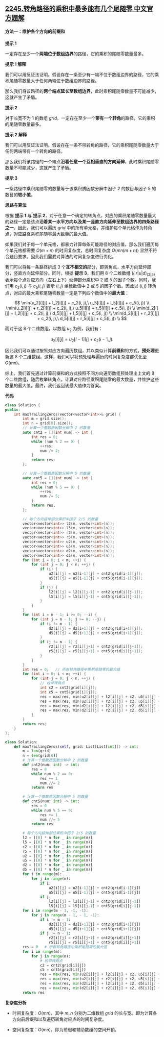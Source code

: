 ## [2245.转角路径的乘积中最多能有几个尾随零 中文官方题解](https://leetcode.cn/problems/maximum-trailing-zeros-in-a-cornered-path/solutions/100000/zhuan-jiao-lu-jing-de-cheng-ji-zhong-zui-ibdk)

#### 方法一：维护各个方向的前缀和

**提示 $1$**

一定存在至少一个**两端位于数组边界**的路径，它的乘积的尾随零数量最多。

**提示 $1$ 解释**

我们可以用反证法证明。假设存在一条至少有一端不位于数组边界的路径，它的乘积尾随零数量大于任何两端位于数组边界的路径。

那么我们将该路径的**两个端点延长至数组边界**，此时乘积尾随零数量不可能减少，这就产生了矛盾。

**提示 $2$**

对于长宽不为 $1$ 的数组 $\textit{grid}$，一定存在至少一个**带有一个转角**的路径，它的乘积的尾随零数量最多。

**提示 $2$ 解释**

我们可以用反证法证明。假设存在一条不带转角的路径，它的乘积尾随零数量大于任何两端带有一个转角的路径。

那么我们将该路径的一个端点**沿着任意一个互相垂直的方向延伸**，此时乘积尾随零数量不可能减少，这就产生了矛盾。

**提示 $3$**

一条路径中乘积尾随零的数量等于该乘积质因数分解中因子 $2$ 的数目与因子 $5$ 的数目的**较小值**。

**思路与算法**

根据 **提示 $1$** 与 **提示 $2$**，对于任意一个确定的转角点，对应的乘积尾随零数量最大的路径一定是该点**沿着某一水平方向以及某一竖直方向延伸至数组边界的四条路径之一**。因此，我们可以遍历 $\textit{grid}$ 中的所有单元格，并维护每个单元格作为转角点，对应路径乘积尾随零最大数量的最大值。

如果我们对于每一个单元格，都暴力计算每条可能路径的对应值，那么我们遍历每个单元格都需要 $O(m + n)$ 的时间复杂度，总时间复杂度 $O(mn(m + n))$ 显然不符合题目要求。因此我们需要对算法的时间复杂度进行优化。

我们可以将每一条路径拆成 $3$ 个**互不相交的**部分，即转角点，水平方向延伸部分，竖直方向延伸部分。同时，根据 **提示 $3$**，我们用 $8$ 个二维数组 ${(l|r|u|d)}_{(2|5)}$ 表示每个点对应方向（左右上下）延伸部分乘积中 $2$ 或 $5$ 的因子个数。同时，我们用 $c_2(i, j)$ 与 $c_5(i, j)$ 表示 $(i, j)$ 坐标数值中 $2$ 或 $5$ 的因子个数。因此以 $(i, j)$ 转角点，对应的最大乘积尾随零数量一定是下列四个数值中的**最大值**：

$$
\min(u_2[i][j] + l_2[i][j] + c_2(i, j),\ u_5[i][j] + l_5[i][j] + c_5(i, j)) \\
\min(u_2[i][j] + r_2[i][j] + c_2(i, j),\ u_5[i][j] + r_5[i][j] + c_5(i, j)) \\
\min(d_2[i][j] + l_2[i][j] + c_2(i, j),\ d_5[i][j] + l_5[i][j] + c_5(i, j)) \\
\min(d_2[i][j] + r_2[i][j] + c_2(i, j),\ d_5[i][j] + r_5[i][j] + c_5(i, j)) \\
$$

而对于这 $8$ 个二维数组，以数组 $u_2$ 为例，我们有：

$$
u_2[i][j] = u_2[i-1][j] + c_2(i - 1, j).
$$

因此我们可以通过按照对应方向遍历数组，并以类似计算**前缀和**的方式，**预处理**更新这 $8$ 个二维数组。这样，我们可以将预处理与遍历的时间复杂度都优化至 $O(mn)$。

综上，我们首先通过计算前缀和的方式按照不同方向遍历数组预处理出上文的 $8$ 个二维数组，随后枚举转角点，计算对应路径乘积尾随零的最大数量，并维护这些数量的最大值。最终，我们返回该最大值作为答案。

**代码**

```C++ [sol1-C++]
class Solution {
public:
    int maxTrailingZeros(vector<vector<int>>& grid) {
        int m = grid.size();
        int n = grid[0].size();
        // 计算一个整数质因数分解中 2 的数量
        auto cnt2 = [](int num) -> int {
            int res = 0;
            while (num % 2 == 0) {
                ++res;
                num /= 2;
            }
            return res;
        };
        
        // 计算一个整数质因数分解中 5 的数量
        auto cnt5 = [](int num) -> int {
            int res = 0;
            while (num % 5 == 0) {
                ++res;
                num /= 5;
            }
            return res;
        };
        
        // 每个方向延伸部分乘积中因子 2/5 的数量
        vector<vector<int>> l2(m, vector<int>(n));
        vector<vector<int>> l5(m, vector<int>(n));
        vector<vector<int>> r2(m, vector<int>(n));
        vector<vector<int>> r5(m, vector<int>(n));
        vector<vector<int>> u2(m, vector<int>(n));
        vector<vector<int>> u5(m, vector<int>(n));
        vector<vector<int>> d2(m, vector<int>(n));
        vector<vector<int>> d5(m, vector<int>(n));
        for (int i = 0; i < m; ++i) {
            for (int j = 0; j < n; ++j) {
                if (i) {
                    u2[i][j] = u2[i-1][j] + cnt2(grid[i-1][j]);
                    u5[i][j] = u5[i-1][j] + cnt5(grid[i-1][j]);
                }
                if (j) {
                    l2[i][j] = l2[i][j-1] + cnt2(grid[i][j-1]);
                    l5[i][j] = l5[i][j-1] + cnt5(grid[i][j-1]);
                }
            }
        }
        for (int i = m - 1; i >= 0; --i) {
            for (int j = n - 1; j >= 0; --j) {
                if (i != m - 1) {
                    d2[i][j] = d2[i+1][j] + cnt2(grid[i+1][j]);
                    d5[i][j] = d5[i+1][j] + cnt5(grid[i+1][j]);
                }
                if (j != n - 1) {
                    r2[i][j] = r2[i][j+1] + cnt2(grid[i][j+1]);
                    r5[i][j] = r5[i][j+1] + cnt5(grid[i][j+1]);
                }
            }
        }
        int res = 0;   // 所有转角路径中乘积尾随零的最大值
        for (int i = 0; i < m; ++i) {
            for (int j = 0; j < n; ++j) {
                // 枚举转角点
                int c2 = cnt2(grid[i][j]);
                int c5 = cnt5(grid[i][j]);
                res = max(res, min(u2[i][j] + l2[i][j] + c2, u5[i][j] + l5[i][j] + c5));
                res = max(res, min(u2[i][j] + r2[i][j] + c2, u5[i][j] + r5[i][j] + c5));
                res = max(res, min(d2[i][j] + l2[i][j] + c2, d5[i][j] + l5[i][j] + c5));
                res = max(res, min(d2[i][j] + r2[i][j] + c2, d5[i][j] + r5[i][j] + c5));
            }
        }
        return res;
    }
};
```


```Python [sol1-Python3]
class Solution:
    def maxTrailingZeros(self, grid: List[List[int]]) -> int:
        m = len(grid)
        n = len(grid[0])
        # 计算一个整数质因数分解中 2 的数量
        def cnt2(num: int) -> int:
            res = 0
            while num % 2 == 0:
                res += 1
                num //= 2
            return res
        
        # 计算一个整数质因数分解中 5 的数量
        def cnt5(num: int) -> int:
            res = 0
            while num % 5 == 0:
                res += 1
                num //= 5
            return res
        
        # 每个方向延伸部分乘积中因子 2/5 的数量
        l2 = [[0] * n for _ in range(m)]
        l5 = [[0] * n for _ in range(m)]
        r2 = [[0] * n for _ in range(m)]
        r5 = [[0] * n for _ in range(m)]
        u2 = [[0] * n for _ in range(m)]
        u5 = [[0] * n for _ in range(m)]
        d2 = [[0] * n for _ in range(m)]
        d5 = [[0] * n for _ in range(m)]
        for i in range(m):
            for j in range(n):
                if i:
                    u2[i][j] = u2[i-1][j] + cnt2(grid[i-1][j])
                    u5[i][j] = u5[i-1][j] + cnt5(grid[i-1][j])
                if j:
                    l2[i][j] = l2[i][j-1] + cnt2(grid[i][j-1])
                    l5[i][j] = l5[i][j-1] + cnt5(grid[i][j-1])
        for i in range(m - 1, -1, -1):
            for j in range(n - 1, - 1, -1):
                if i != m - 1:
                    d2[i][j] = d2[i+1][j] + cnt2(grid[i+1][j])
                    d5[i][j] = d5[i+1][j] + cnt5(grid[i+1][j])
                if j != n - 1:
                    r2[i][j] = r2[i][j+1] + cnt2(grid[i][j+1])
                    r5[i][j] = r5[i][j+1] + cnt5(grid[i][j+1])
        res = 0   # 所有转角路径中乘积尾随零的最大值
        for i in range(m):
            for j in range(n):
                # 枚举转角点
                c2 = cnt2(grid[i][j])
                c5 = cnt5(grid[i][j])
                res = max(res, min(u2[i][j] + l2[i][j] + c2, u5[i][j] + l5[i][j] + c5))
                res = max(res, min(u2[i][j] + r2[i][j] + c2, u5[i][j] + r5[i][j] + c5))
                res = max(res, min(d2[i][j] + l2[i][j] + c2, d5[i][j] + l5[i][j] + c5))
                res = max(res, min(d2[i][j] + r2[i][j] + c2, d5[i][j] + r5[i][j] + c5))
        return res
```


**复杂度分析**

- 时间复杂度：$O(mn)$，其中 $m, n$ 分别为二维数组 $\textit{grid}$ 的长与宽。即为计算各方向前后缀和以及遍历转角对应点的时间复杂度。

- 空间复杂度：$O(mn)$，即为前缀和辅助数组的空间开销。